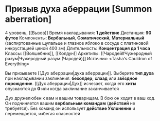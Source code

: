 # Призыв духа аберрации [Summon aberration]
4 уровень, [[Вызов]]
Время накладывания: **1 действие**
Дистанция: **90 футов**
Компоненты: **Вербальный**, **Соматический**, **Материальный** (заспиртованные щупальце и глазное яблоко в сосуде с платиновой инкрустацией ценой 400 зм)
Длительность: **Концентрация до 1 часа**
Классы: [[Волшебник]], [[Колдун]]
Архетипы: [[Чародей#Чужеродный разум|Чужеродный разум (Чародей)]]
Источник: «Tasha's Cauldron of Everything»

Вы призываете [[Дух аберрации|духа аберрации]]. Выберите **тип духа** при накладывании заклинания: **бехолдер**, **слаад** или **звёздное порождение**. [[Дух аберрации|Дух]] исчезает, когда его **хиты** опускаются до **0** или когда заклинание заканчивается

Дух дружелюбен к вам и вашим товарищам. В бою он ходит в ваш ход. Он подчиняется вашим **вербальным командам** (**действий** не требуется). Без команд он использует **действие Уклонение** и перемещается, избегая опасностей